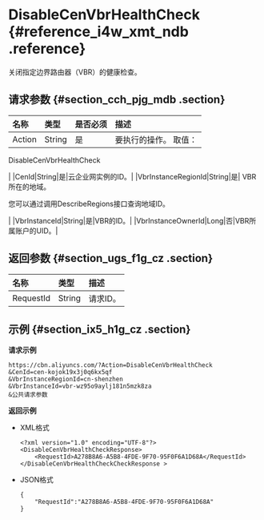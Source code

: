 # DisableCenVbrHealthCheck {#reference_i4w_xmt_ndb .reference}

关闭指定边界路由器（VBR）的健康检查。

## 请求参数 {#section_cch_pjg_mdb .section}

|名称|类型|是否必须|描述|
|:-|:-|:---|:-|
|Action|String|是| 要执行的操作。 取值：

 DisableCenVbrHealthCheck

 |
|CenId|String|是|云企业网实例的ID。|
|VbrInstanceRegionId|String|是| VBR所在的地域。

 您可以通过调用DescribeRegions接口查询地域ID。

 |
|VbrInstanceId|String|是|VBR的ID。|
|VbrInstanceOwnerId|Long|否|VBR所属账户的UID。|

## 返回参数 {#section_ugs_f1g_cz .section}

|名称|类型|描述|
|:-|:-|:-|
|RequestId|String|请求ID。|

## 示例 {#section_ix5_h1g_cz .section}

**请求示例**

``` {#createVPCpub}
https://cbn.aliyuncs.com/?Action=DisableCenVbrHealthCheck
&CenId=cen-kojok19x3j0q6kx5qf
&VbrInstanceRegionId=cn-shenzhen
&VbrInstanceId=vbr-wz95o9aylj181n5mzk8za
&公共请求参数
```

**返回示例**

-   XML格式

    ```
    <?xml version="1.0" encoding="UTF-8"?>
    <DisableCenVbrHealthCheckResponse>
        <RequestId>A278B8A6-A5B8-4FDE-9F70-95F0F6A1D68A</RequestId>
    </DisableCenVbrHealthCheckCheckResponse >
    ```

-   JSON格式

    ```
    {
        "RequestId":"A278B8A6-A5B8-4FDE-9F70-95F0F6A1D68A"
    }
    ```


